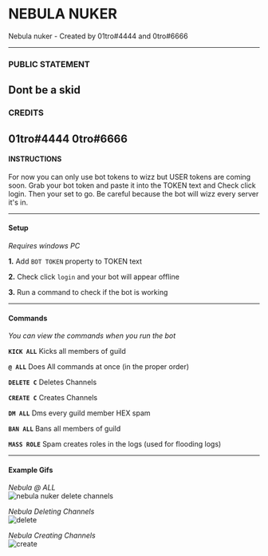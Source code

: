 # NEBULA NUKER
Nebula nuker - Created by 01tro#4444 and 0tro#6666

---

### PUBLIC STATEMENT
Dont be a skid
---

### CREDITS
01tro#4444
0tro#6666
---

#### INSTRUCTIONS

For now you can only use bot tokens to wizz but USER tokens are coming soon. Grab your bot token and paste it into the TOKEN text and Check click login. Then your set to go. Be careful because the bot will wizz every server it's in.

---

#### Setup

*Requires windows PC*

**1.** Add `BOT TOKEN` property to TOKEN text

**2.** Check click `login` and your bot will appear offline

**3.** Run a command to check if the bot is working

---

#### Commands

*You can view the commands when you run the bot*

**`KICK ALL`** Kicks all members of guild

**`@ ALL`** Does All commands at once (in the proper order)

**`DELETE C`** Deletes Channels

**`CREATE C`** Creates Channels

**`DM ALL`** Dms every guild member HEX spam

**`BAN ALL`** Bans all members of guild

**`MASS ROLE`** Spam creates roles in the logs (used for flooding logs)

---

#### Example Gifs

*Nebula @ ALL* <br>
![nebula nuker delete channels](https://user-images.githubusercontent.com/63293571/89133652-3e883500-d4e3-11ea-8f6d-617340c4e83a.gif)

*Nebula Deleting Channels* <br>
![delete](https://user-images.githubusercontent.com/63293571/89133705-b0607e80-d4e3-11ea-9753-c443cbd32ddb.gif)

*Nebula Creating Channels* <br>
![create](https://user-images.githubusercontent.com/63293571/89133807-c458b000-d4e4-11ea-9258-44b93ad7bea4.gif)

